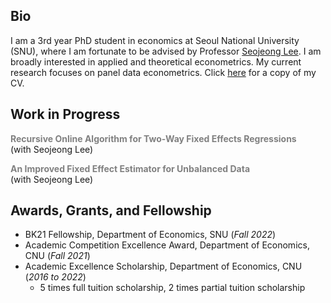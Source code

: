 ## Bio
I am a 3rd year PhD student in economics at Seoul National University (SNU), where I am fortunate to be advised by Professor [Seojeong Lee](https://sites.google.com/site/misspecifiedjay/). I am broadly interested in applied and theoretical econometrics. My current research focuses on panel data econometrics. Click [here](https://drive.google.com/file/d/1mW8LhcVXJN9eTdiTD0RrNG0P0bU45kY1/view?usp=share_link) for a copy of my CV.
  
## Work in Progress
**<span style="color: gray;">Recursive Online Algorithm for Two-Way Fixed Effects Regressions</span>**  
(with Seojeong Lee)

**<span style="color: gray;">An Improved Fixed Effect Estimator for Unbalanced Data</span>**  
(with Seojeong Lee)



## Awards, Grants, and Fellowship
- BK21 Fellowship, Department of Economics, SNU (_Fall 2022_)
- Academic Competition Excellence Award, Department of Economics, CNU (_Fall 2021_)
- Academic Excellence Scholarship, Department of Economics, CNU (_2016 to 2022_)
  - 5 times full tuition scholarship, 2 times partial tuition scholarship
